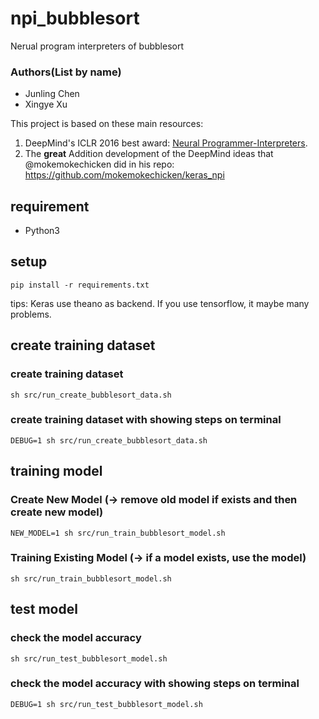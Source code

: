 # npi_bubblesort
Nerual program interpreters of bubblesort

### Authors(List by name)
* Junling Chen
* Xingye Xu

This project is based on these main resources:

1) DeepMind's ICLR 2016 best award: [Neural Programmer-Interpreters](https://arxiv.org/abs/1511.06279).
2) The <b>great</b> Addition development of the DeepMind ideas that @mokemokechicken did in his repo: https://github.com/mokemokechicken/keras_npi

requirement
-----------

* Python3

setup
-----

```
pip install -r requirements.txt
```
tips: Keras use theano as backend. If you use tensorflow, it maybe many problems.

create training dataset
-----------------------
### create training dataset
```
sh src/run_create_bubblesort_data.sh
```

### create training dataset with showing steps on terminal
```
DEBUG=1 sh src/run_create_bubblesort_data.sh
```

training model
------------------
### Create New Model (-> remove old model if exists and then create new model)
```
NEW_MODEL=1 sh src/run_train_bubblesort_model.sh
```

### Training Existing Model (-> if a model exists, use the model)
```
sh src/run_train_bubblesort_model.sh
```

test model
----------
### check the model accuracy
```
sh src/run_test_bubblesort_model.sh
```

### check the model accuracy with showing steps on terminal
```
DEBUG=1 sh src/run_test_bubblesort_model.sh
```
